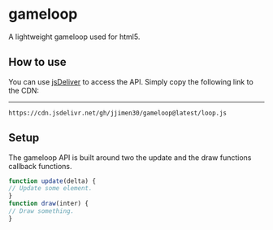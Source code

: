 # gameloop

A lightweight gameloop used for html5.

## How to use

You can use [jsDeliver](https://www.jsdelivr.com/) to access the API.
Simply copy the following link to the CDN:

-------

`https://cdn.jsdelivr.net/gh/jjimen30/gameloop@latest/loop.js`

## Setup

The gameloop API is built around two the update and the draw functions callback functions.
```javascript
function update(delta) {
// Update some element.
}
function draw(inter) {
// Draw something.
}
```
